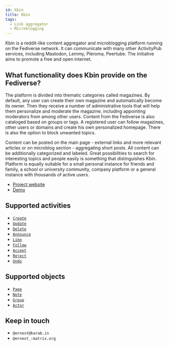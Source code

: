 ```yaml
---
id: kbin
title: Kbin
tags:
  - Link aggregator
  - Microblogging
---
```


Kbin is a reddit-like content aggregator and microblogging platform running on the Fediverse network. It can
communicate with many other ActivityPub services, including Mastodon, Lemmy, Pleroma, Peertube. The initiative aims to
promote a free and open internet.

## What functionality does Kbin provide on the Fediverse?

The platform is divided into thematic categories called magazines. By default, any user can create their own magazine
and automatically become its owner. Then they receive a number of administrative tools that will help them personalize
and moderate the magazine, including appointing moderators from among other users. Content from the Fediverse is also
cataloged based on groups or tags. A registered user can follow magazines, other users or domains and create his own
personalized homepage. There is also the option to block unwanted topics.

Content can be posted on the main page - external links and more relevant articles or on microblog section - aggregating
short posts. All content can be additionally categorized and labeled. Great possibilities to search for interesting
topics and people easily is something that distinguishes Kbin. Platform is equally suitable for a small personal
instance for friends and family, a school or university community, company platform or a general instance with thousands
of active users.

- [Project website](https://kbin.pub)
- [Demo](https://dev.karab.in/m/fediverse)

## Supported activities

- [`Create`](activities/create)
- [`Update`](activities/update)
- [`Delete`](activities/delete)
- [`Announce`](activities/announce)
- [`Like`](activities/like)
- [`Follow`](activities/follow)
- [`Accept`](activities/accept)
- [`Reject`](activities/reject)
- [`Undo`](activities/undo)

## Supported objects

- [`Page`](objects/page)
- [`Note`](objects/note)
- [`Group`](objects/group)
- [`Actor`](objects/person)

## Keep in touch

- `@ernest@karab.in`
- `@ernest_:matrix.org`
